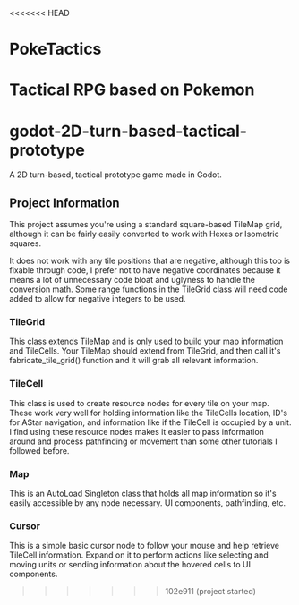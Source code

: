 <<<<<<< HEAD
# PokeTactics
Tactical RPG based on Pokemon
=======
# godot-2D-turn-based-tactical-prototype
 A 2D turn-based, tactical prototype game made in Godot.

## Project Information
 This project assumes you're using a standard square-based TileMap grid, although it can be fairly easily converted to work with Hexes or Isometric squares.

 It does not work with any tile positions that are negative, although this too is fixable through code, I prefer not to have negative coordinates because it means a lot of unnecessary code bloat and uglyness to handle the conversion math. Some range functions in the TileGrid class will need code added to allow for negative integers to be used.

### TileGrid
 This class extends TileMap and is only used to build your map information and TileCells. Your TileMap should extend from TileGrid, and then call it's fabricate_tile_grid() function and it will grab all relevant information.

### TileCell
 This class is used to create resource nodes for every tile on your map. These work very well for holding information like the TileCells location, ID's for AStar navigation, and information like if the TileCell is occupied by a unit. I find using these resource nodes makes it easier to pass information around and process pathfinding or movement than some other tutorials I followed before.

### Map
 This is an AutoLoad Singleton class that holds all map information so it's easily accessible by any node necessary. UI components, pathfinding, etc.

### Cursor
 This is a simple basic cursor node to follow your mouse and help retrieve TileCell information. Expand on it to perform actions like selecting and moving units or sending information about the hovered cells to UI components.
>>>>>>> 102e911 (project started)
